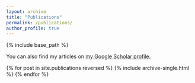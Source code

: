 ```yaml
---
layout: archive
title: "Publications"
permalink: /publications/
author_profile: true
---
```


{% include base_path %}

You can also find my articles on <u><a href="{{author.googlescholar}}">my Google Scholar profile</a>.</u>


{% for post in site.publications reversed %}
  {% include archive-single.html %}
{% endfor %}
